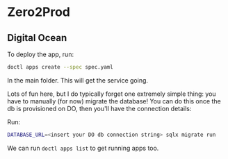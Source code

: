 # Zero2Prod

## Digital Ocean

To deploy the app, run:

```sh
doctl apps create --spec spec.yaml
```
In the main folder. This will get the service going.

Lots of fun here, but I do typically forget one extremely simple thing: you have to manually (for now) migrate the database! You can do this once the db is provisioned on DO, then you'll have the connection details:

Run: 

```sh
DATABASE_URL=<insert your DO db connection string> sqlx migrate run
```

We can run `doctl apps list` to get running apps too.
